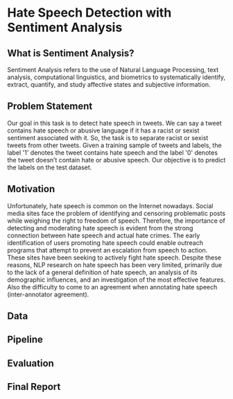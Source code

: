 
# Hate Speech Detection with Sentiment Analysis
 
 ## What is Sentiment Analysis?
 Sentiment Analysis refers to the use of Natural Language Processing, text analysis, computational linguistics, and biometrics to systematically identify, extract, quantify, and study affective states and subjective information. 


 ## Problem Statement
 Our goal in this task is to detect hate speech in tweets. We can say a tweet contains hate speech or abusive language if it has a racist or sexist sentiment associated with it. So, the task is to separate racist or sexist tweets from other tweets. Given a training sample of tweets and labels, the label '1' denotes the tweet contains hate speech and the label '0' denotes the tweet doesn’t contain hate or abusive speech. Our objective is to predict the labels on the test dataset.

  ## Motivation
  Unfortunately, hate speech is common on the Internet nowadays. Social media sites face the problem of identifying and censoring problematic posts while weighing the right to freedom of speech. Therefore, the importance of detecting and moderating hate speech is evident from the strong connection between hate speech and actual hate crimes. The early identification of users promoting hate speech could enable outreach programs that attempt to prevent an escalation from speech to action. These sites have been seeking to actively fight hate speech. Despite these reasons, NLP research on hate speech has been very limited, primarily due to the lack of a general definition of hate speech, an analysis of its demographic influences, and an investigation of the most effective features. Also the difficulty to come to an agreement when annotating hate speech (inter-annotator agreement).
  
  ## Data
  
  ## Pipeline
  
  ## Evaluation
  
  ## Final Report

